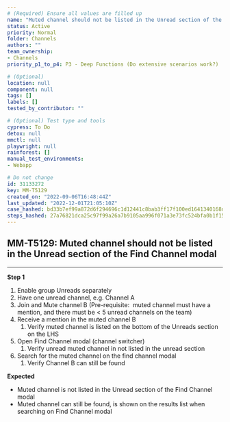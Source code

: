 ```yaml
---
# (Required) Ensure all values are filled up
name: "Muted channel should not be listed in the Unread section of the Find Channel modal"
status: Active
priority: Normal
folder: Channels
authors: ""
team_ownership:
- Channels
priority_p1_to_p4: P3 - Deep Functions (Do extensive scenarios work?)

# (Optional)
location: null
component: null
tags: []
labels: []
tested_by_contributor: ""

# (Optional) Test type and tools
cypress: To Do
detox: null
mmctl: null
playwright: null
rainforest: []
manual_test_environments:
- Webapp

# Do not change
id: 31133272
key: MM-T5129
created_on: "2022-09-06T16:48:44Z"
last_updated: "2022-12-01T21:05:10Z"
case_hashed: bd33b7ef99a872d6f294696c1d12441c8bab3ff17f100ed1641340168d642c2a9f7b6e30864c75899497362e6572a5d7
steps_hashed: 27a76821dca25c97f99a26a7b9105aa996f071a3e73fc524bfa0b1f1516ae1ecfb5798395df6950ccd2dcf93ec251339
---
```


<!-- (Auto-generated) Based on frontmatter's "key" and "name" -->

## MM-T5129: Muted channel should not be listed in the Unread section of the Find Channel modal

---

**Step 1**

1. Enable group Unreads separately 
2. Have one unread channel, e.g. Channel A
3. Join and Mute channel B (Pre-requisite:  muted channel must have a mention, and there must be < 5 unread channels on the team)
4. Receive a mention in the muted channel B 
   1. Verify muted channel is listed on the bottom of the Unreads section on the LHS
5. Open Find Channel modal (channel switcher)
   1. Verify unread muted channel in not listed in the unread section 
6. Search for the muted channel on the find channel modal
   1. Verify Channel B can still be found

**Expected**

- Muted channel is not listed in the Unread section of the Find Channel modal
- Muted channel can still be found, is shown on the results list when searching on Find Channel modal
